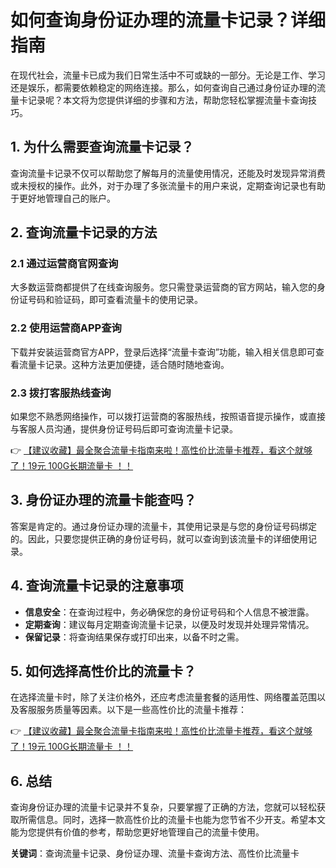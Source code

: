 # 如何查询身份证办理的流量卡记录？详细指南

在现代社会，流量卡已成为我们日常生活中不可或缺的一部分。无论是工作、学习还是娱乐，都需要依赖稳定的网络连接。那么，如何查询自己通过身份证办理的流量卡记录呢？本文将为您提供详细的步骤和方法，帮助您轻松掌握流量卡查询技巧。

## 1. 为什么需要查询流量卡记录？

查询流量卡记录不仅可以帮助您了解每月的流量使用情况，还能及时发现异常消费或未授权的操作。此外，对于办理了多张流量卡的用户来说，定期查询记录也有助于更好地管理自己的账户。

## 2. 查询流量卡记录的方法

### 2.1 通过运营商官网查询

大多数运营商都提供了在线查询服务。您只需登录运营商的官方网站，输入您的身份证号码和验证码，即可查看流量卡的使用记录。

### 2.2 使用运营商APP查询

下载并安装运营商官方APP，登录后选择“流量卡查询”功能，输入相关信息即可查看流量卡记录。这种方法更加便捷，适合随时随地查询。

### 2.3 拨打客服热线查询

如果您不熟悉网络操作，可以拨打运营商的客服热线，按照语音提示操作，或直接与客服人员沟通，提供身份证号码后即可查询流量卡记录。

👉 [【建议收藏】最全聚合流量卡指南来啦！高性价比流量卡推荐，看这个就够了！19元 100G长期流量卡 ！！](https://www.91haoka.cn/webapp/weixiaodian/index.html?shop_id=563381)

## 3. 身份证办理的流量卡能查吗？

答案是肯定的。通过身份证办理的流量卡，其使用记录是与您的身份证号码绑定的。因此，只要您提供正确的身份证号码，就可以查询到该流量卡的详细使用记录。

## 4. 查询流量卡记录的注意事项

- **信息安全**：在查询过程中，务必确保您的身份证号码和个人信息不被泄露。
- **定期查询**：建议每月定期查询流量卡记录，以便及时发现并处理异常情况。
- **保留记录**：将查询结果保存或打印出来，以备不时之需。

## 5. 如何选择高性价比的流量卡？

在选择流量卡时，除了关注价格外，还应考虑流量套餐的适用性、网络覆盖范围以及客服服务质量等因素。以下是一些高性价比的流量卡推荐：

👉 [【建议收藏】最全聚合流量卡指南来啦！高性价比流量卡推荐，看这个就够了！19元 100G长期流量卡 ！！](https://www.91haoka.cn/webapp/weixiaodian/index.html?shop_id=563381)

## 6. 总结

查询身份证办理的流量卡记录并不复杂，只要掌握了正确的方法，您就可以轻松获取所需信息。同时，选择一款高性价比的流量卡也能为您节省不少开支。希望本文能为您提供有价值的参考，帮助您更好地管理自己的流量卡使用。

**关键词**：查询流量卡记录、身份证办理、流量卡查询方法、高性价比流量卡